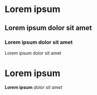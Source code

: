 # Lorem ipsum
## Lorem ipsum dolor sit amet
### Lorem ipsum dolor sit amet
Lorem ipsum dolor sit amet

# Lorem ipsum
**Lorem ipsum** *dolor* _sit amet_
